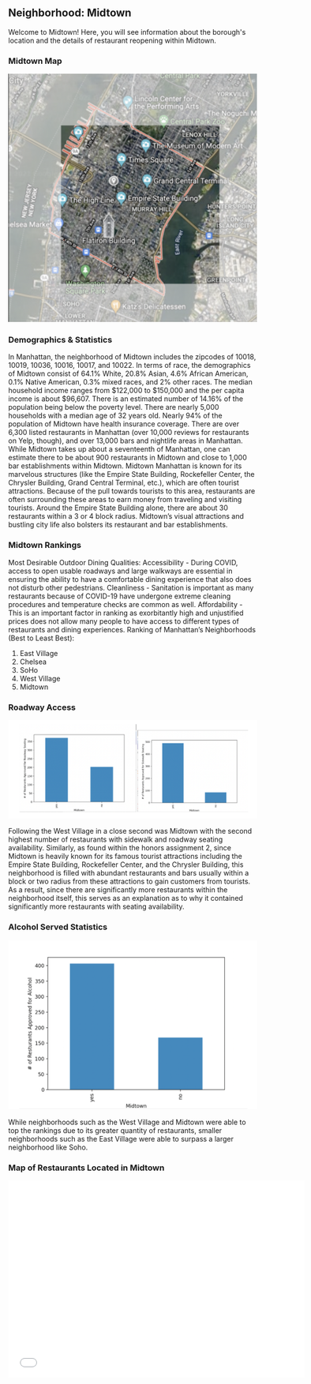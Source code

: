 ## Neighborhood: Midtown

Welcome to Midtown! Here, you will see information about the borough's location and the details of restaurant reopening within Midtown.

### Midtown Map

![Midtown Map](https://github.com/anikasujana/manhattan/blob/gh-pages/midtownmap.jpg)


### Demographics & Statistics

In Manhattan, the neighborhood of Midtown includes the zipcodes of 10018, 10019, 10036, 10016, 10017, and 10022. In terms of race, the demographics of Midtown consist of 64.1% White, 20.8% Asian, 4.6% African American, 0.1% Native American, 0.3% mixed races, and 2% other races. The median household income ranges from $122,000 to $150,000 and the per capita income is about $96,607. There is an estimated number of 14.16% of the population being below the poverty level. There are nearly 5,000 households with a median age of 32 years old. Nearly 94% of the population of Midtown have health insurance coverage. There are over 6,300 listed restaurants in Manhattan (over 10,000 reviews for restaurants on Yelp, though), and over 13,000 bars and nightlife areas in Manhattan. While Midtown takes up about a seventeenth of Manhattan, one can estimate there to be about 900 restaurants in Midtown and close to 1,000 bar establishments within Midtown. Midtown Manhattan is known for its marvelous structures (like the Empire State Building, Rockefeller Center, the Chrysler Building, Grand Central Terminal, etc.), which are often tourist attractions. Because of the pull towards tourists to this area, restaurants are often surrounding these areas to earn money from traveling and visiting tourists. Around the Empire State Building alone, there are about 30 restaurants within a 3 or 4 block radius. Midtown’s visual attractions and bustling city life also bolsters its restaurant and bar establishments.

### Midtown Rankings

Most Desirable Outdoor Dining Qualities:
Accessibility - During COVID, access to open usable roadways and large walkways are essential in ensuring the ability to have a comfortable dining experience that also does not disturb other pedestrians.
Cleanliness - Sanitation is important as many restaurants because of COVID-19 have undergone extreme cleaning procedures and temperature checks are common as well.
Affordability - This is an important factor in ranking as exorbitantly high and unjustified prices does not allow many people to have access to different types of restaurants and dining experiences.
Ranking of Manhattan’s Neighborhoods (Best to Least Best):
1. East Village
2. Chelsea
3. SoHo
4. West Village
5. Midtown

### Roadway Access

![Midtown Roadway](https://github.com/anikasujana/manhattan/blob/gh-pages/midtownroadway.jpg)

Following the West Village in a close second was Midtown with the second highest number of restaurants with sidewalk and roadway seating availability. Similarly, as found within the honors assignment 2, since Midtown is heavily known for its famous tourist attractions including the Empire State Building, Rockefeller Center, and the Chrysler Building, this neighborhood is filled with abundant restaurants and bars usually within a block or two radius from these attractions to gain customers from tourists. As a result, since there are significantly more restaurants within the neighborhood itself, this serves as an explanation as to why it contained significantly more restaurants with seating availability.

### Alcohol Served Statistics

![Midtown Roadway](https://github.com/anikasujana/manhattan/blob/gh-pages/midtownalcohol.jpg)

While neighborhoods such as the West Village and Midtown were able to top the rankings due to its greater quantity of restaurants, smaller neighborhoods such as the East Village were able to surpass a larger neighborhood like Soho.

### Map of Restaurants Located in Midtown

<dl>
<iframe src="MidtownRestaurants.html" width="600" height="400" frameborder="0" frameborder="0" marginwidth="0" marginheight="0" allowfullscreen></iframe>
</dl>
